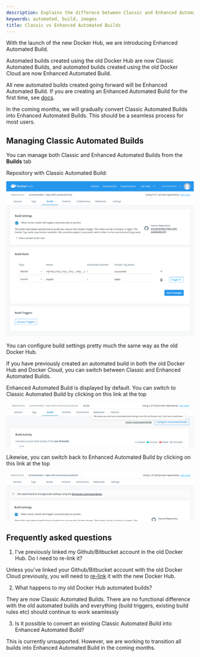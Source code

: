 ```yaml
---
description: Explains the differece between Classic and Enhanced Automated Builds
keywords: automated, build, images
title: Classic vs Enhanced Automated Builds
---
```


With the launch of the new Docker Hub, we are introducing Enhanced Automated Build.

Automated builds created using the old Docker Hub are now Classic Automated Builds, and automated builds created 
using the old Docker Cloud are now Enhanced Automated Build. 

All new automated builds created going forward will be Enhanced Automated Build. If you are creating an Enhanced
Automated Build for the first time, see [docs](index.md#configure-automated-build-settings).

In the coming months, we will gradually convert Classic Automated Builds into Enhanced Automated Builds. This should
be a seamless process for most users.


## Managing Classic Automated Builds

You can manage both Classic and Enhanced Automated Builds from the **Builds** tab

Repository with Classic Automated Build:

![A Classic Automated Build dashboard](images/classic-vs-enhanced-classic-only.png)

You can configure build settings pretty much the same way as the old Docker Hub.

If you have previously created an automated build in both the old Docker Hub and Docker Cloud, you can switch between 
Classic and Enhanced Automated Builds.

Enhanced Automated Build is displayed by default. You can switch to Classic Automated Build by clicking on this link at the top

![Switching to Classic Automated Build](images/classic-vs-enhanced-switch-to-classic.png)

Likewise, you can switch back to Enhanced Automated Build by clicking on this link at the top

![Switching to Enhanced Automated Build](images/classic-vs-enhanced-switch-to-enhanced.png)


## Frequently asked questions

1. I've previously linked my Github/Bitbucket account in the old Docker Hub. Do I need to re-link it?

Unless you've linked your Github/Bitbucket account with the old Docker Cloud previously, you will need to [re-link](link-source.md) it
with the new Docker Hub. 

2. What happens to my old Docker Hub automated builds?

They are now Classic Automated Builds. There are no functional difference with the old automated builds and everything 
(build triggers, existing build rules etc) should continue to work seamlessly

3. Is it possible to convert an existing Classic Automated Build into Enhanced Automated Build?

This is currently unsupported. However, we are working to transition all builds into Enhanced Automated Build in
the coming months.
